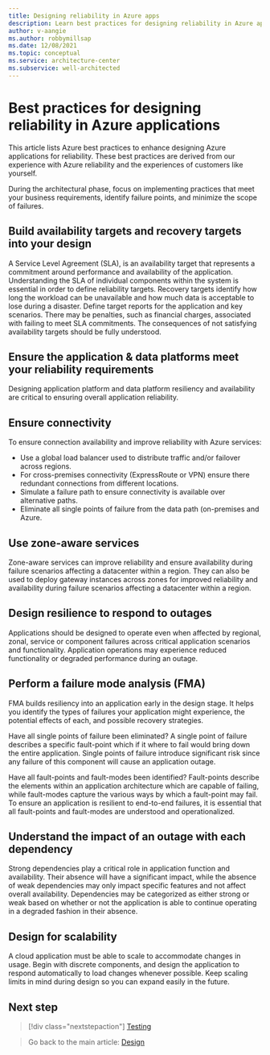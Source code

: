 ```yaml
---
title: Designing reliability in Azure apps
description: Learn best practices for designing reliability in Azure applications, such as ensuring connectivity, using zone-aware services, designing for scalability, and more.
author: v-aangie
ms.author: robbymillsap
ms.date: 12/08/2021
ms.topic: conceptual
ms.service: architecture-center
ms.subservice: well-architected
---
```


# Best practices for designing reliability in Azure applications

This article lists Azure best practices to enhance designing Azure applications for reliability. These best practices are derived from our experience with Azure reliability and the experiences of customers like yourself.

During the architectural phase, focus on implementing practices that meet your business requirements, identify failure points, and minimize the scope of failures.

## Build availability targets and recovery targets into your design

A Service Level Agreement (SLA), is an availability target that represents a commitment around performance and availability of the application. Understanding the SLA of individual components within the system is essential in order to define reliability targets. Recovery targets identify how long the workload can be unavailable and how much data is acceptable to lose during a disaster. Define target reports for the application and key scenarios. There may be penalties, such as financial charges, associated with failing to meet SLA commitments. The consequences of not satisfying availability targets should be fully understood.

## Ensure the application & data platforms meet your reliability requirements

Designing application platform and data platform resiliency and availability are critical to ensuring overall application reliability.

## Ensure connectivity

To ensure connection availability and improve reliability with Azure services:

- Use a global load balancer used to distribute traffic and/or failover across regions.
- For cross-premises connectivity (ExpressRoute or VPN) ensure there redundant connections from different locations.
- Simulate a failure path to ensure connectivity is available over alternative paths.
- Eliminate all single points of failure from the data path (on-premises and Azure.

## Use zone-aware services

Zone-aware services can improve reliability and ensure availability during failure scenarios affecting a datacenter within a region. They can also be used to deploy gateway instances across zones for improved reliability and availability during failure scenarios affecting a datacenter within a region.

## Design resilience to respond to outages

Applications should be designed to operate even when affected by regional, zonal, service or component failures across critical application scenarios and functionality. Application operations may experience reduced functionality or degraded performance during an outage.

## Perform a failure mode analysis (FMA)

FMA builds resiliency into an application early in the design stage. It helps you identify the types of failures your application might experience, the potential effects of each, and possible recovery strategies.

Have all single points of failure been eliminated? A single point of failure describes a specific fault-point which if it where to fail would bring down the entire application. Single points of failure introduce significant risk since any failure of this component will cause an application outage.

Have all fault-points and fault-modes been identified? Fault-points describe the elements within an application architecture which are capable of failing, while fault-modes capture the various ways by which a fault-point may fail. To ensure an application is resilient to end-to-end failures, it is essential that all fault-points and fault-modes are understood and operationalized.

## Understand the impact of an outage with each dependency

Strong dependencies play a critical role in application function and availability. Their absence will have a significant impact, while the absence of weak dependencies may only impact specific features and not affect overall availability. Dependencies may be categorized as either strong or weak based on whether or not the application is able to continue operating in a degraded fashion in their absence.

## Design for scalability

A cloud application must be able to scale to accommodate changes in usage. Begin with discrete components, and design the application to respond automatically to load changes whenever possible. Keep scaling limits in mind during design so you can expand easily in the future.

## Next step

> [!div class="nextstepaction"]
> [Testing](./test-checklist.md)

> Go back to the main article: [Design](design-checklist.md)
